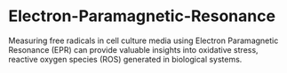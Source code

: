# Electron-Paramagnetic-Resonance
Measuring free radicals in cell culture media using Electron Paramagnetic Resonance (EPR) can provide valuable insights into oxidative stress, reactive oxygen species (ROS) generated in biological systems. 
